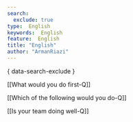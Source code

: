 ```yaml
---
search:
  exclude: true
type:  English
keywords:  English
feature:  English
title: "English"
author: "ArmanRiazi"
---
```

{ data-search-exclude }

[[What would you do first-Q]]

[[Which of the following would you do-Q]]

[[Is your team doing well-Q]]